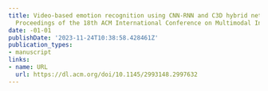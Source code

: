 ```yaml
---
title: Video-based emotion recognition using CNN-RNN and C3D hybrid networks textbar
  Proceedings of the 18th ACM International Conference on Multimodal Interaction
date: -01-01
publishDate: '2023-11-24T10:38:58.428461Z'
publication_types:
- manuscript
links:
- name: URL
  url: https://dl.acm.org/doi/10.1145/2993148.2997632
---
```

